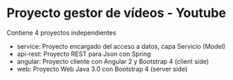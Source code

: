 # Proyecto gestor de vídeos - Youtube

Contiene 4 proyectos independientes

* service: Proyecto encargado del acceso a datos, capa Servicio (Model)
* api-rest: Proyecto REST para Json con Spring
* angular: Proyecto cliente con Angular 2 y Bootstrap 4 (client side)
* web: Proyecto Web Java 3.0 con Bootstrap 4 (server side)
	
